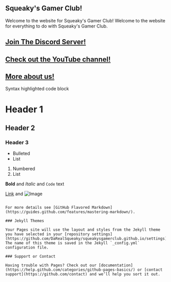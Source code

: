 ## Squeaky's Gamer Club!
Welcome to the website for Squeaky's Gamer Club! 
Welcome to the website for everything to do with Squeaky's Gamer Club.

## <a href="https://discord.gg/Sxf3cMg">Join The Discord Server!</a>
## <a href="url">Check out the YouTube channel!</a>
## <a href="https://aboutsqueakysgamerclub.github.io">More about us!</a>
Syntax highlighted code block

# Header 1
## Header 2
### Header 3

- Bulleted
- List

1. Numbered
2. List

**Bold** and _Italic_ and `Code` text

[Link](url) and ![Image](src)
```

For more details see [GitHub Flavored Markdown](https://guides.github.com/features/mastering-markdown/).

### Jekyll Themes

Your Pages site will use the layout and styles from the Jekyll theme you have selected in your [repository settings](https://github.com/DaRealSqueaky/squeakysgamerclub.github.io/settings). The name of this theme is saved in the Jekyll `_config.yml` configuration file.

### Support or Contact

Having trouble with Pages? Check out our [documentation](https://help.github.com/categories/github-pages-basics/) or [contact support](https://github.com/contact) and we’ll help you sort it out.
